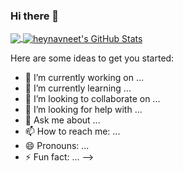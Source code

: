 ### Hi there 👋


<a href="https://github.com/heynavneet/heynavneet">
  <img align="center" src="https://github-readme-stats.vercel.app/api/top-langs/?username=heynavneet&hide=css,html&title_color=ffffff&text_color=c9cacc&icon_color=2bbc8a&bg_color=1d1f21" />
</a>

<a href="https://github.com/heynavneet/heynavneet">
  <img align="center" src="https://github-readme-stats.vercel.app/api?username=heynavneet&show_icons=true&line_height=27&count_private=true&title_color=ffffff&text_color=c9cacc&icon_color=2bbc8a&bg_color=1d1f21" alt="heynavneet's GitHub Stats" />
</a>


Here are some ideas to get you started:

- 🔭 I’m currently working on ...
- 🌱 I’m currently learning ...
- 👯 I’m looking to collaborate on ...
- 🤔 I’m looking for help with ...
- 💬 Ask me about ...
- 📫 How to reach me: ...
- 😄 Pronouns: ...
- ⚡ Fun fact: ...
-->
